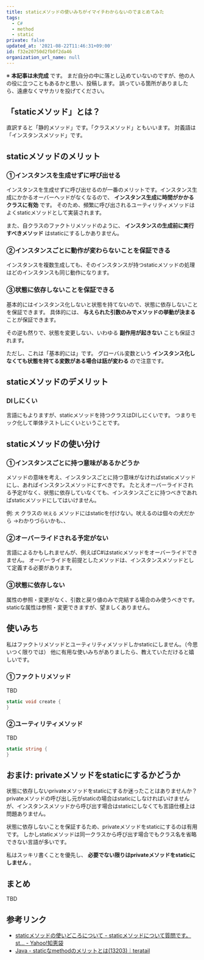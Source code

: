 ```yaml
---
title: staticメソッドの使いみちがイマイチわからないのでまとめてみた
tags:
  - C#
  - method
  - static
private: false
updated_at: '2021-08-22T11:46:31+09:00'
id: f32e20750d2fb0f2da46
organization_url_name: null
---
```

※ __本記事は未完成__ です。
まだ自分の中に落とし込めていないのですが、他の人の役に立つこともあるかと思い、投稿します。
誤っている箇所がありましたら、遠慮なくマサカリを投げてください。

## 「staticメソッド」とは？

直訳すると「静的メソッド」です。「クラスメソッド」ともいいます。
対義語は「インスタンスメソッド」です。

## staticメソッドのメリット

### ①インスタンスを生成せずに呼び出せる

インスタンスを生成せずに呼び出せるのが一番のメリットです。インスタンス生成にかかるオーバーヘッドがなくなるので、 __インスタンス生成に時間がかかるクラスに有効__ です。
そのため、頻繁に呼び出されるユーティリティメソッドはよくstaticメソッドとして実装されます。

また、自クラスのファクトリメソッドのように、 __インスタンスの生成前に実行すべきメソッド__ はstaticにするしかありません。

### ②インスタンスごとに動作が変わらないことを保証できる

インスタンスを複数生成しても、そのインスタンスが持つstaticメソッドの処理はどのインスタンスも同じ動作になります。

### ③状態に依存しないことを保証できる

基本的にはインスタンス化しないと状態を持てないので、状態に依存しないことを保証できます。
具体的には、 __与えられた引数のみでメソッドの挙動が決まる__ ことが保証できます。

その逆も然りで、状態を変更しない、いわゆる __副作用が起きない__ ことも保証されます。

ただし、これは「基本的には」です。
グローバル変数という __インスタンス化しなくても状態を持てる変数がある場合は話が変わる__ ので注意です。

## staticメソッドのデメリット

### DIしにくい

言語にもよりますが、staticメソッドを持つクラスはDIしにくいです。
つまりモック化して単体テストしにくいということです。

## staticメソッドの使い分け

### ①インスタンスごとに持つ意味があるかどうか

メソッドの意味を考え、インスタンスごとに持つ意味がなければstaticメソッドにし、あればインスタンスメソッドにすべきです。
たとえオーバーライドされる予定がなく、状態に依存していなくても、インスタンスごとに持つべきであればstaticメソッドにしてはいけません。

例: `犬` クラスの `吠える` メソッドにはstaticを付けない。吠えるのは個々の犬だから
→わかりづらいかも、、

### ②オーバーライドされる予定がない

言語によるかもしれませんが、例えばC#はstaticメソッドをオーバーライドできません。
オーバーライドを前提としたメソッドは、インスタンスメソッドとして定義する必要があります。

### ③状態に依存しない

属性の参照・変更がなく、引数と戻り値のみで完結する場合のみ使うべきです。
staticな属性は参照・変更できますが、望ましくありません。

## 使いみち

私はファクトリメソッドとユーティリティメソッドしかstaticにしません。（今思いつく限りでは）
他に有用な使いみちがありましたら、教えていただけると嬉しいです。

### ①ファクトリメソッド

TBD

```cs
static void create {
}
```

### ②ユーティリティメソッド

TBD

```cs
static string {
}
```

## おまけ: privateメソッドをstaticにするかどうか

状態に依存しないprivateメソッドをstaticにするか迷ったことはありませんか？
privateメソッドの呼び出し元がstaticの場合はstaticにしなければいけませんが、インスタンスメソッドから呼び出す場合はstaticにしなくても言語仕様上は問題ありません。

状態に依存しないことを保証するため、privateメソッドをstaticにするのは有用です。
しかしstaticメソッドは同一クラスから呼び出す場合でもクラス名を省略できない言語が多いです。

私はスッキリ書くことを優先し、 __必要でない限りはprivateメソッドをstaticにしません__ 。

## まとめ

TBD

## 参考リンク
- [staticメソッドの使いどころについて - staticメソッドについて質問です。st... - Yahoo!知恵袋](https://detail.chiebukuro.yahoo.co.jp/qa/question_detail/q1220329577)
- [Java - staticなmethodのメリットとは(13203)｜teratail](https://teratail.com/questions/13203)
